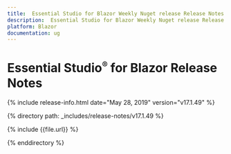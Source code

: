 ```yaml
---
title:  Essential Studio for Blazor Weekly Nuget release Release Notes  
description:  Essential Studio for Blazor Weekly Nuget release Release Notes  
platform: Blazor
documentation: ug
---
```


# Essential Studio<sup style="font-size:70%">&reg;</sup> for Blazor  Release Notes  

{% include release-info.html date="May 28, 2019"  version="v17.1.49" %} 

{% directory path: _includes/release-notes/v17.1.49 %}

{% include {{file.url}} %}

{% enddirectory %}

